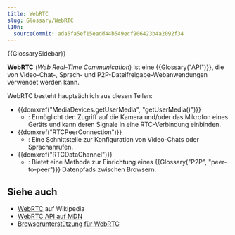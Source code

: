 ```yaml
---
title: WebRTC
slug: Glossary/WebRTC
l10n:
  sourceCommit: ada5fa5ef15eadd44b549ecf906423b4a2092f34
---
```


{{GlossarySidebar}}

**WebRTC** (_Web Real-Time Communication_) ist eine {{Glossary("API")}}, die von Video-Chat-, Sprach- und P2P-Dateifreigabe-Webanwendungen verwendet werden kann.

WebRTC besteht hauptsächlich aus diesen Teilen:

- {{domxref("MediaDevices.getUserMedia", "getUserMedia()")}}
  - : Ermöglicht den Zugriff auf die Kamera und/oder das Mikrofon eines Geräts und kann deren Signale in eine RTC-Verbindung einbinden.
- {{domxref("RTCPeerConnection")}}
  - : Eine Schnittstelle zur Konfiguration von Video-Chats oder Sprachanrufen.
- {{domxref("RTCDataChannel")}}
  - : Bietet eine Methode zur Einrichtung eines {{Glossary("P2P", "peer-to-peer")}} Datenpfads zwischen Browsern.

## Siehe auch

- [WebRTC](https://en.wikipedia.org/wiki/WebRTC) auf Wikipedia
- [WebRTC API auf MDN](/de/docs/Web/API/WebRTC_API)
- [Browserunterstützung für WebRTC](https://caniuse.com/rtcpeerconnection)
